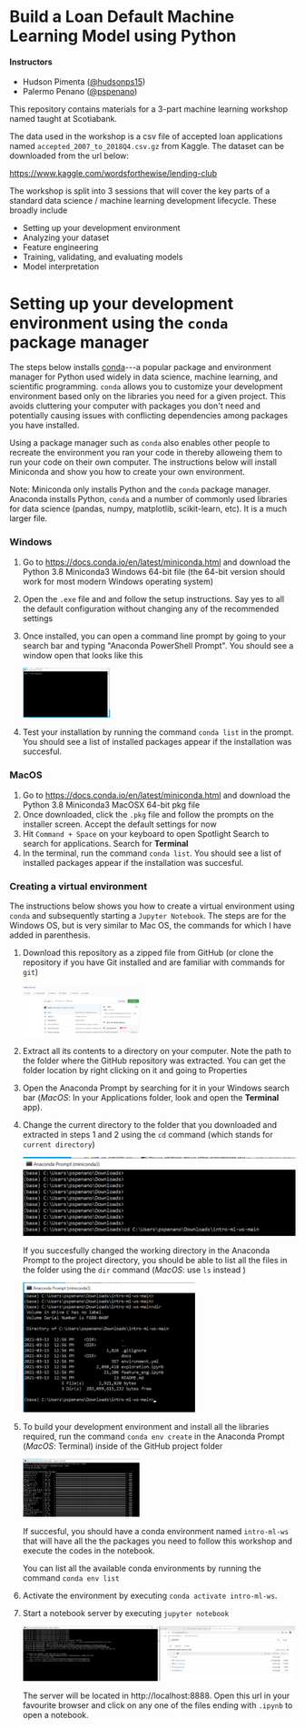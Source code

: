 # Build a Loan Default Machine Learning Model using Python

#### Instructors

* Hudson Pimenta ([@hudsonps15](https://twitter.com/hudsonps15))
* Palermo Penano ([@pspenano](https://twitter.com/pspenano))

This repository contains materials for a 3-part machine learning workshop named taught at Scotiabank.

The data used in the workshop is a csv file of accepted loan applications named `accepted_2007_to_2018Q4.csv.gz` from Kaggle. The dataset can be downloaded from the url below:

https://www.kaggle.com/wordsforthewise/lending-club

The workshop is split into 3 sessions that will cover the key parts of a standard data science / machine learning development lifecycle. These broadly include

* Setting up your development environment
* Analyzing your dataset
* Feature engineering
* Training, validating, and evaluating models
* Model interpretation

# Setting up your development environment using the `conda`  package manager

The steps below installs [conda](https://conda.io/projects/conda/en/latest/index.html#)---a popular package and environment manager for Python used widely in data science, machine learning, and scientific programming. `conda` allows you to customize your development environment based only on the libraries you need for a given project. This avoids cluttering your computer with packages you don't need and potentially causing issues with conflicting dependencies among packages you have installed. 

Using a package manager such as `conda` also enables other people to recreate the environment you ran your code in thereby alloweing them to run your code on their own computer. The instructions below will install Miniconda and show you how to create your own environment.

Note: Miniconda only installs Python and the `conda` package manager. Anaconda installs Python, `conda` and a number of commonly used libraries for data science (pandas, numpy, matplotlib, scikit-learn, etc). It is a much larger file.

### Windows

1. Go to https://docs.conda.io/en/latest/miniconda.html and download the Python 3.8 Miniconda3 Windows 64-bit file (the 64-bit version should work for most modern Windows operating system)

2. Open the `.exe` file and and follow the setup instructions. Say yes to all the default configuration without changing any of the recommended settings

3. Once installed, you can open a command line prompt by going to your search bar and typing "Anaconda PowerShell Prompt". You should see a window open that looks like this

   <img src="./imgs/anaconda_prompt.png" alt="anaconda_prompt" style="zoom:15%;" />

4. Test your installation by running the command `conda list` in the prompt. You should see a list of installed packages appear if the installation was succesful.

### MacOS

1. Go to https://docs.conda.io/en/latest/miniconda.html and download the Python 3.8 Miniconda3 MacOSX 64-bit pkg file
2. Once downloaded, click the `.pkg` file and follow the prompts on the installer screen. Accept the default settings for now
3. Hit `Command + Space` on your keyboard to open Spotlight Search to search for applications. Search for **Terminal**
4. In the terminal, run the command `conda list`. You should see a list of installed packages appear if the installation was succesful.

### Creating a virtual environment

The instructions below shows you how to create a virtual environment using `conda` and subsequently starting a `Jupyter Notebook`. The steps are for the Windows OS, but is very similar to Mac OS, the commands for which I have added in parenthesis.

1. Download this repository as a zipped file from GitHub (or clone the repository if you have Git installed and are familiar with commands for `git`)

   <img src="./imgs/repo_zip.png" alt="repo_zip" style="zoom:20%;" />

2. Extract all its contents to a directory on your computer. Note the path to the folder where the GitHub repository was extracted. You can get the folder location by right clicking on it and going to Properties

3. Open the Anaconda Prompt by searching for it in your Windows search bar (*MacOS*: In your Applications folder, look and open the **Terminal** app).

4. Change the current directory to the folder that you downloaded and extracted in steps 1 and 2 using the `cd` command (which stands for `current directory`)

      <img src="./imgs/anaconda_cd_proj_folder.png" alt="anaconda_cd_proj_folder" style="zoom:50%;" />

   If you succesfully changed the working directory in the Anaconda Prompt to the project directory, you 		should be able to list all the files in the folder using the `dir` command (*MacOS*: use `ls` instead )

   ​	<img src="./imgs/dir_folder.png" alt="dir_folder" style="zoom:40%;" />

5. To build your development environment and install all the libraries required, run the command `conda env create` in the Anaconda Prompt (*MacOS*: Terminal) inside of the GitHub project folder

   <img src="./imgs/run_conda_env_create.png" alt="run_conda_env_create" style="zoom:20%;" />

   If succesful, you should have a conda environment named `intro-ml-ws` that will have all the the packages you need to follow this workshop and execute the codes in the notebook.

   You can list all the available conda environments by running the command `conda env list`

6. Activate the environment by executing `conda activate intro-ml-ws`.

7. Start a notebook server by executing `jupyter notebook`

   <img src="./imgs/start_notebook.png" alt="start_notebook" style="zoom:50%;" />

   The server will be located in http://localhost:8888. Open this url in your favourite browser and click on any one of the files ending with `.ipynb`  to open a notebook.



